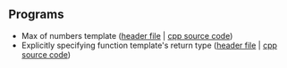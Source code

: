 ## Programs

- Max of numbers template ([header file](./max.hpp) | [cpp source code](./max.cpp))
- Explicitly specifying function template's return type ([header file](./max_modified.hpp) | [cpp source code](./template_parameters.cpp))